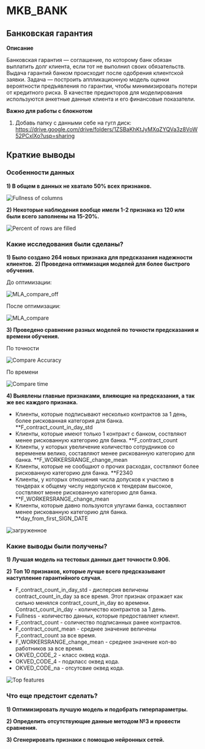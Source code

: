# MKB_BANK

## **Банковская гарантия**

**Описание**

Банковская гарантия — соглашение, по которому банк обязан выплатить долг клиента, если тот не выполнил своих обязательств. Выдача гарантий банком происходит после одобрения клиентской заявки.
Задача — построить аппликационную модель оценки вероятности предъявления по гарантии, чтобы минимизировать потери от кредитного риска. В качестве предикторов для моделирования используются анкетные данные клиента и его финансовые показатели.

**Важно для работы с блокнотом**

1. Добавь папку с данными себе на гугл диск:
https://drive.google.com/drive/folders/1ZSBaKhKtJyMXqZYQVa3z8VoW52PCxlXo?usp=sharing

## **Краткие выводы**

### **Особенности данных**

**1) В общем в данных не хватало 50% всех признаков.**

![Fullness of columns](https://user-images.githubusercontent.com/73111855/150682262-eb8bb886-b70b-4318-96e7-2b35c8fbb818.png)


**2) Некоторые наблюдения вообще имели 1-2 признака из 120 или были всего заполнены на 15-20%.**

![Percent of rows are filled](https://user-images.githubusercontent.com/73111855/150682271-0ab1e063-042c-47cb-b347-2cff75f08c17.png)


### **Какие исследования были сделаны?**

**1) Было создано 264 новых признака для предсказания надежности клиентов.**
**2) Проведена оптимизация моделей для более быстрого обучения.**

До оптимизации:

![MLA_compare_off](https://user-images.githubusercontent.com/73111855/150682220-a01bc956-0223-47eb-b200-a631ac2a9826.png)


После оптимизации:

![MLA_compare](https://user-images.githubusercontent.com/73111855/150682240-5250300f-932e-4cc2-b9b4-1131c253ebcb.png)


**3) Проведено сравнение разных моделей по точности предсказания и времени обучения.**

По точности

![Compare Accuracy](https://user-images.githubusercontent.com/73111855/150683152-94b44b07-64f4-496e-8deb-0b06b3bbbaf0.png)


По времени

![Compare time](https://user-images.githubusercontent.com/73111855/150683155-8c0614d2-5749-4ce3-bae5-9a14db9ee7d9.png)


**4) Выявлены главные признаками, влияющие на предсказания, а так же вес каждого признака.**

- Клиенты, которые подписывают несколько контрактов за 1 день, более рискованная категория для банка. **F_contract_count_in_day_std
- Клиенты, которые имеют только 1 контракт с банком, соствляют менее рискованную категорию для банка. **F_contract_count
- Клиенты, у которых увеличение количество сотрудников со веременем велико, составляют менее рискованную категорию для банка. **F_WORKERSRANGE_change_mean
- Клиенты, которые не сообщают о прочих расходах, соствляют более рискованную категорию для банка. **F2340
- Клиенты, у которых отношения числа допусков к участию в тендерах к общему числу недопусков к тендерам высокое, соствляют менее рискованную категорию для банка. **F_WORKERSRANGE_change_mean
- Клиенты, которые давно пользуются улугами банка, составляют менее рискованную категорию для банка. **day_from_first_SIGN_DATE


![загруженное](https://user-images.githubusercontent.com/73111855/150683218-54e1d283-c949-4454-8ab5-5e2bc52781e5.png)


### **Какие выводы были получены?**

**1) Лучшая модель на тестовых данных дает точности 0.906.**

**2) Топ 10 признаков, которые лучше всего предсказывают наступление гарантийного случая.**

- F_contract_count_in_day_std - дисперсия величены contract_count_in_day за все время. Этот признак отражает как сильно менялся contract_count_in_day во времени. Сontract_count_in_day - количество контрактов за 1 день.
- Fullness - количество данных, которые предоставляет клиент.
- F_contract_count - соличество подписанных ранее контрактов.
- F_contract_count_mean - среднее значение величены F_contract_count за все время.
- F_WORKERSRANGE_change_mean - среднее значение кол-во работников за все время.
- OKVED_CODE_2 - класс оквед кода.
- OKVED_CODE_4 - подкласс оквед кода.
- OKVED_CODE_na - отсутсвие оквед кода.

![Top features](https://user-images.githubusercontent.com/73111855/150682281-68a9ac8c-8e41-4118-9371-659f06b37519.png)


### **Что еще предстоит сделать?**

**1) Оптимизировать лучшую модель и подобрать гиперпараметры.**

**2) Определить отсутствующие данные методом №3 и провести сравнения.**

**3) Сгенерировать признаки с помощью нейронных сетей.**

